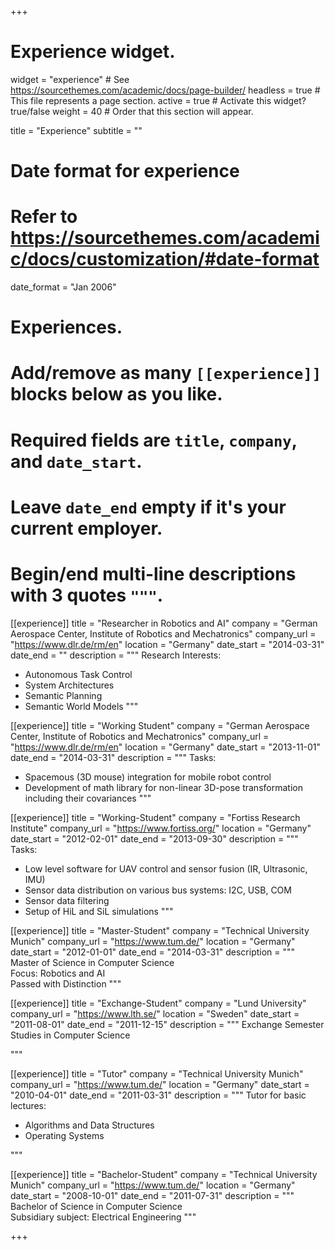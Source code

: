 +++
# Experience widget.
widget = "experience"  # See https://sourcethemes.com/academic/docs/page-builder/
headless = true  # This file represents a page section.
active = true  # Activate this widget? true/false
weight = 40  # Order that this section will appear.

title = "Experience"
subtitle = ""

# Date format for experience
#   Refer to https://sourcethemes.com/academic/docs/customization/#date-format
date_format = "Jan 2006"

# Experiences.
#   Add/remove as many `[[experience]]` blocks below as you like.
#   Required fields are `title`, `company`, and `date_start`.
#   Leave `date_end` empty if it's your current employer.
#   Begin/end multi-line descriptions with 3 quotes `"""`.

[[experience]]
  title = "Researcher in Robotics and AI"
  company = "German Aerospace Center, Institute of Robotics and Mechatronics"
  company_url = "https://www.dlr.de/rm/en"
  location = "Germany"
  date_start = "2014-03-31"
  date_end = ""
  description = """
  Research Interests:
  
  * Autonomous Task Control
  * System Architectures
  * Semantic Planning
  * Semantic World Models
  """

[[experience]]
  title = "Working Student"
  company = "German Aerospace Center, Institute of Robotics and Mechatronics"
  company_url = "https://www.dlr.de/rm/en"
  location = "Germany"
  date_start = "2013-11-01"
  date_end = "2014-03-31"
  description = """
  Tasks:
  
  * Spacemous (3D mouse) integration for mobile robot control
  * Development of math library for non-linear 3D-pose transformation including their covariances
  """

[[experience]]
  title = "Working-Student"
  company = "Fortiss Research Institute"
  company_url = "https://www.fortiss.org/"
  location = "Germany"
  date_start = "2012-02-01"
  date_end = "2013-09-30"
  description = """
  Tasks:
  
  * Low level software for UAV control and sensor fusion (IR, Ultrasonic, IMU)
  * Sensor data distribution on various bus systems: I2C, USB, COM
  * Sensor data filtering
  * Setup of HiL and SiL simulations
  """

[[experience]]
  title = "Master-Student"
  company = "Technical University Munich"
  company_url = "https://www.tum.de/"
  location = "Germany"
  date_start = "2012-01-01"
  date_end = "2014-03-31"
  description = """
  Master of Science in Computer Science
  <br>
  Focus: Robotics and AI
  <br>
  Passed with Distinction
  """
  
[[experience]]
  title = "Exchange-Student"
  company = "Lund University"
  company_url = "https://www.lth.se/"
  location = "Sweden"
  date_start = "2011-08-01"
  date_end = "2011-12-15"
  description = """
  Exchange Semester
  <br>
  Studies in Computer Science
  
  """

[[experience]]
  title = "Tutor"
  company = "Technical University Munich"
  company_url = "https://www.tum.de/"
  location = "Germany"
  date_start = "2010-04-01"
  date_end = "2011-03-31"
  description = """
  Tutor for basic lectures:
  
  * Algorithms and Data Structures
  * Operating Systems
  
  """

[[experience]]
  title = "Bachelor-Student"
  company = "Technical University Munich"
  company_url = "https://www.tum.de/"
  location = "Germany"
  date_start = "2008-10-01"
  date_end = "2011-07-31"
  description = """
  Bachelor of Science in Computer Science
  <br>
  Subsidiary subject: Electrical Engineering
  """
  
+++
